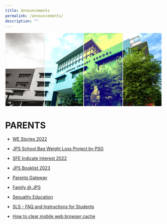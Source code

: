 ```yaml
---
title: Announcements
permalink: /announcements/
description: ""
---
```


![](/images/Banner.png)

# PARENTS

*   [WE Stories 2022](https://online.fliphtml5.com/obrr/qkde/#p=1)  
    
*   [JPS School Bag Weight Loss Project by PSG](/files/School%20Bag%20Weight%20Loss%20Project.pdf)
*   [SFE Indicate Interest 2022]()
*   [JPS Booklist 2023](/forms/JPS-Booklist-2023/)
*   [Parents Gateway](/others/Parents-Gateway/)
*   [Family @ JPS](/partners/Family-Matters-at-JPS/)
    
*   [Sexuality Education](/cce/Programmes/MOE-Sexuality-Education-In-Schools/) 
    
*   [SLS - FAQ and Instructions for Students](/philosophy/GENERAL-INFORMATION/SLS/)
*   [How to clear mobile web browser cache](/others/Clear-Cache/)